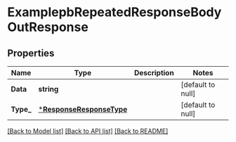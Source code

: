 # ExamplepbRepeatedResponseBodyOutResponse

## Properties
Name | Type | Description | Notes
------------ | ------------- | ------------- | -------------
**Data** | **string** |  | [default to null]
**Type_** | [***ResponseResponseType**](ResponseResponseType.md) |  | [default to null]

[[Back to Model list]](../README.md#documentation-for-models) [[Back to API list]](../README.md#documentation-for-api-endpoints) [[Back to README]](../README.md)


